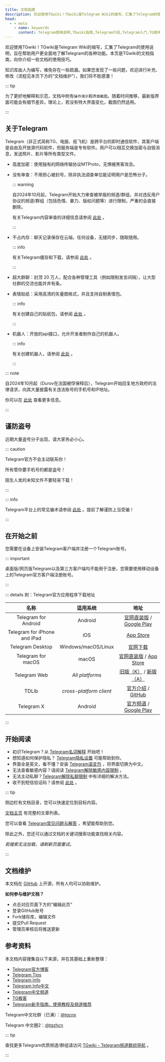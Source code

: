 ```yaml
---
title: 文档指南
description: 欢迎使用TGwiki！TGwiki是Telegram Wiki的缩写，汇集了Telegram的使用说明，旨在帮助用户更全面地了解Telegram的各种功能。本页是TGwiki的文档指南，向你介绍一些文档的使用技巧。
head:
  - - meta
    - name: keywords
      content: Telegram使用说明,TGwiki指南,Telegram介绍,Telegram入门,TG使用说明,TG介绍,TG入门,电报使用说明,电报介绍,电报入门,TGwiki,Telegram知识库
---
```


欢迎使用TGwiki！TGwiki是Telegram Wiki的缩写，汇集了Telegram的使用说明，旨在帮助用户更全面地了解Telegram的各种功能。本页是TGwiki的文档指南，向你介绍一些文档的使用技巧。

知识库由人为编写，难免存在一些疏漏。如果您发现了一些问题，欢迎进行补充、修改（流程见本页下方的“文档维护”），我们将不胜感激！

::: tip

为了更好地解释和示范，文档中附有`操作演示`和`界面截图`。随着时间推移，最新版界面可能会有细节差异。理论上，若没有特大界面变化，截图仍然适用。

:::

## 关于Telegram

Telegram（非正式简称TG、电报、纸飞机）是跨平台的即时通信软件，其客户端是自由及开放源代码软件，但服务端是专有软件。用户可以相互交换加密与自毁消息，发送照片、影片等所有类型文件。

- 高度加密：使用独有的网络传输协议MTProto，无惧被黑客攻击。

- 没有审查：不用担心被封号，除非执法调查单位能证明用户是恐怖分子。

  ::: warning

  自2024年10月起，Telegram开始大力审查被举报的频道/群组，并对违反用户协议的频道/群组（包括色情、暴力、版权问题等）进行限制，严重的会直接删除。

  有关Telegram内容审查的详细信息请参阅 [此处](./moderation.html) 。

  :::

- 不占内存：聊天记录保存在云端，任何设备，无缝同步，随取随用。

  ::: info

  有关Telegram缓存和下载，请参阅 [此处](./download.html) 。

  :::

- 超大群聊：封顶 20 万人，配合各种管理工具（例如限制发言间隔），让大型社群的交流也能井井有条。

- 表情贴纸：采用高清的矢量图格式，并且支持自制表情包。

  ::: info

  有关创建自己的贴纸包，请参阅 [此处](./createsticker.html) 。

  :::

- 机器人：开放的api接口，允许开发者制作自己的机器人。

  ::: info

  有关创建机器人，请参阅 [此处](./createrobot.html) 。

  :::

::: note

自2024年10月起（Durov在法国被俘保释后），Telegram开始回复地方政府的法律请求，向其大量披露有关违法账号的手机号和IP地址。

你可以在 [此处](./transparency.html) 查看更多信息。

:::

## 谨防盗号

近期大量盗号分子出现，请大家务必小心。

::: caution

Telegram官方不会主动联系你！

所有管你要手机号的都是盗号！

陌生人发的未知文件不要轻易下载！

:::

::: info

Telegram平台上的常见骗术请参阅 [此处](./scam.html) 。提前了解谨防上当受骗！

:::

## 在开始之前

您需要在设备上安装Telegram客户端并注册一个Telegram账号。

::: important

桌面版/网页版Telegram以及第三方客户端均不能用于注册，您需要使用移动设备上的Telegram官方客户端注册账号。

:::

::: details 附：Telegram官方应用程序下载地址

|             名称             |        适用系统         |                             地址                             |
| :--------------------------: | :---------------------: | :----------------------------------------------------------: |
|     Telegram for Android     |         Android         | [官网直装版](https://telegram.org/dl/android/apk) / [Google Play](https://play.google.com/store/apps/details?id=org.telegram.messenger) |
| Telegram for iPhone and iPad |           iOS           | [App Store](https://apps.apple.com/us/app/telegram-messenger/id686449807) |
|       Telegram Desktop       |   Windows/macOS/Linux   |          [官网下载](https://desktop.telegram.org/)           |
|      Telegram for macOS      |          macOS          | [官网直装版](https://telegram.org/dl/macos) / [App Store](https://apps.apple.com/us/app/telegram/id747648890) |
|         Telegram Web         |     *All platforms*     | [旧版（K）](https://telegram.org/dl/webk) / [新版（A）](https://telegram.org/dl/weba) |
|            TDLib             | *cross-platform client* | [官方介绍](https://telegram.org/blog/tdlib) / [GitHub](https://github.com/tdlib/td) |
|          Telegram X          |         Android         | [官方频道](https://t.me/tgx_log) / [Google Play](https://play.google.com/store/apps/details?id=org.thunderdog.challegram) |

:::

## 开始阅读

- 初识Telegram？从 [Telegram名词解释](./term.html) 开始吧！
- 想知道如何保护隐私？ [Telegram隐私设置](./privacy.html) 可能帮助到你。
- 界面全是英文，看不懂？安装 [Telegram语言包](./language.html) ，将界面切换为中文。
- 无法查看敏感内容？请阅读 [Telegram解除敏感内容限制](./pornios.html) 。
- 无法主动私聊？[Telegram解除私聊限制](./spam.html) 中有详细的解决方法。
- 收不到短信验证码？请参阅 [此处](./notcomesms.html) 。

::: tip

侧边栏有文档目录，您可以快速定位到目标内容。

[文档主页](/) 有完整的文章列表。

您可以查看 [Telegram常见问题与解答](./faq.html) ，希望能帮助到您。

除此之外，您还可以通过文档的关键词搜索功能查找相关内容。

*若搜索无法加载，请刷新页面重试。*

:::

## 文档维护

本文档在 [GitHub](https://dianbaosousuo.com/tgwiki) 上开源，所有人均可以协助维护。

**如何参与维护文档？**

- 点击对应页面下方的“编辑此页“
- 登录GitHub账号
- Fork储存库，编辑文件
- 提交Pull Request
- 管理员审核后将推送更新

## 参考资料

本文档内容搜集自以下来源，并在其基础上重新整理：

- [Telegram官方博客](https://telegram.org/blog)
- [Telegram Tips](https://t.me/TelegramTips)
- [Telegram Info](https://t.me/tginfo)
- [Telegram Info中文](https://t.me/tginfocn)
- [Telegram中文频道](https://t.me/tgcnz)
- [TG极客](https://t.me/TGgeek)
- [Telegram新手指南、使用教程及频道推荐](https://tingtalk.me/telegram)

Telegram中文社群（已满）：[@tgcnx](https://t.me/tgcnx)

Telegram 中文圈2：[@tgzhcn](https://t.me/tgzhcn)

::: tip

查找更多Telegram优质频道/群组请访问 [TGwiki - Telegram频道群组导航](https://dianbaosousuo.com) 。

:::
